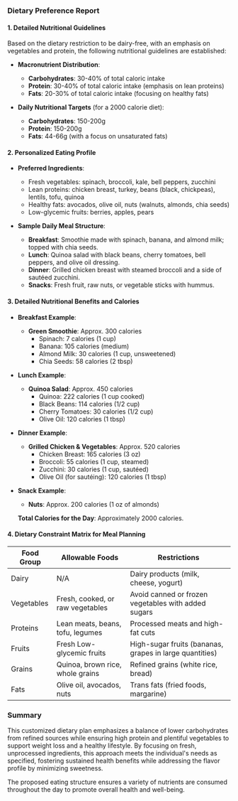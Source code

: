 ### Dietary Preference Report

#### 1. Detailed Nutritional Guidelines
Based on the dietary restriction to be dairy-free, with an emphasis on vegetables and protein, the following nutritional guidelines are established:
- **Macronutrient Distribution**:
  - **Carbohydrates**: 30-40% of total caloric intake
  - **Protein**: 30-40% of total caloric intake (emphasis on lean proteins)
  - **Fats**: 20-30% of total caloric intake (focusing on healthy fats)

- **Daily Nutritional Targets** (for a 2000 calorie diet):
  - **Carbohydrates**: 150-200g
  - **Protein**: 150-200g
  - **Fats**: 44-66g (with a focus on unsaturated fats)

#### 2. Personalized Eating Profile
- **Preferred Ingredients**:
  - Fresh vegetables: spinach, broccoli, kale, bell peppers, zucchini
  - Lean proteins: chicken breast, turkey, beans (black, chickpeas), lentils, tofu, quinoa
  - Healthy fats: avocados, olive oil, nuts (walnuts, almonds, chia seeds)
  - Low-glycemic fruits: berries, apples, pears

- **Sample Daily Meal Structure**:
  - **Breakfast**: Smoothie made with spinach, banana, and almond milk; topped with chia seeds.
  - **Lunch**: Quinoa salad with black beans, cherry tomatoes, bell peppers, and olive oil dressing.
  - **Dinner**: Grilled chicken breast with steamed broccoli and a side of sautéed zucchini.
  - **Snacks**: Fresh fruit, raw nuts, or vegetable sticks with hummus.

#### 3. Detailed Nutritional Benefits and Calories 
- **Breakfast Example**:
  - **Green Smoothie**: Approx. 300 calories
    - Spinach: 7 calories (1 cup)
    - Banana: 105 calories (medium)
    - Almond Milk: 30 calories (1 cup, unsweetened)
    - Chia Seeds: 58 calories (2 tbsp)

- **Lunch Example**:
  - **Quinoa Salad**: Approx. 450 calories
    - Quinoa: 222 calories (1 cup cooked)
    - Black Beans: 114 calories (1/2 cup)
    - Cherry Tomatoes: 30 calories (1/2 cup)
    - Olive Oil: 120 calories (1 tbsp)

- **Dinner Example**:
  - **Grilled Chicken & Vegetables**: Approx. 520 calories
    - Chicken Breast: 165 calories (3 oz)
    - Broccoli: 55 calories (1 cup, steamed)
    - Zucchini: 30 calories (1 cup, sautéed)
    - Olive Oil (for sautéing): 120 calories (1 tbsp)

- **Snack Example**:
  - **Nuts**: Approx. 200 calories (1 oz of almonds) 

  **Total Calories for the Day**: Approximately 2000 calories.

#### 4. Dietary Constraint Matrix for Meal Planning
| Food Group       | Allowable Foods                        | Restrictions                                   |
|------------------|---------------------------------------|------------------------------------------------|
| Dairy            | N/A                                   | Dairy products (milk, cheese, yogurt)         |
| Vegetables       | Fresh, cooked, or raw vegetables     | Avoid canned or frozen vegetables with added sugars |
| Proteins         | Lean meats, beans, tofu, legumes     | Processed meats and high-fat cuts              |
| Fruits           | Fresh Low-glycemic fruits            | High-sugar fruits (bananas, grapes in large quantities) |
| Grains           | Quinoa, brown rice, whole grains     | Refined grains (white rice, bread)            |
| Fats             | Olive oil, avocados, nuts            | Trans fats (fried foods, margarine)          |

### Summary 
This customized dietary plan emphasizes a balance of lower carbohydrates from refined sources while ensuring high protein and plentiful vegetables to support weight loss and a healthy lifestyle. By focusing on fresh, unprocessed ingredients, this approach meets the individual's needs as specified, fostering sustained health benefits while addressing the flavor profile by minimizing sweetness. 

The proposed eating structure ensures a variety of nutrients are consumed throughout the day to promote overall health and well-being.